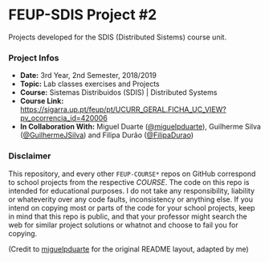 # FEUP-SDIS Project #2
Projects developed for the SDIS (Distributed Sistems) course unit.

### Project Infos
* **Date:** 3rd Year, 2nd Semester, 2018/2019
* **Topic:** Lab classes exercises and Projects
* **Course:** Sistemas Distribuidos (SDIS) | Distributed Systems
* **Course Link:** https://sigarra.up.pt/feup/pt/UCURR_GERAL.FICHA_UC_VIEW?pv_ocorrencia_id=420006
* **In Collaboration With:** Miguel Duarte ([@miguelpduarte](https://github.com/miguelpduarte)), Guilherme Silva ([@GuilhermeJSilva](https://github.com/GuilhermeJSilva)) and Filipa Durão ([@FilipaDurao](https://github.com/FilipaDurao))

### Disclaimer
This repository, and every other `FEUP-COURSE*` repos on GitHub correspond to school projects from the respective *COURSE*. The code on this repo is intended for educational purposes. I do not take any responsibility, liability or whateverity over any code faults, inconsistency or anything else. If you intend on copying most or parts of the code for your school projects, keep in mind that this repo is public, and that your professor might search the web for similar project solutions or whatnot and choose to fail you for copying.



(Credit to [miguelpduarte](https://github.com/miguelpduarte) for the original README layout, adapted by me)
